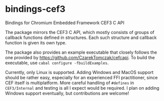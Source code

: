 bindings-cef3
=============

Bindings for Chromium Embedded Framework CEF3 C API

The package mirrors the CEF3 C API, which mostly consists of groups of 
callback functions defined in structures.  Each such structure and callback
function is given its own type.

The package also provides an example executable that closely follows the one
provided by https://github.com/CzarekTomczak/cefcapi.  To build the executable,
use `cabal configure -fbuildExamples`.

Currently, only Linux is supported.  Adding Windows and MacOS support should 
be rather easy, especially for an experienced FFI practitioner, since CEF
itself is multiplatform.  More careful handling of `#defines` in `CEF3/Internal`
and testing is all I expect would be required.  I plan on adding Windows 
support eventually, but contributions are welcome!
